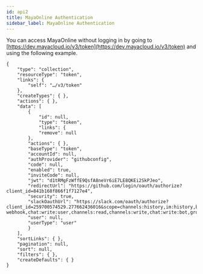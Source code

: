 ```yaml
---
id: api2
title: MayaOnline Authentication
sidebar_label: MayaOnline Authentication
---
```



You can access MayaOnline without logging in by going to [https://dev.mayacloud.io/v3/token](https://dev.mayacloud.io/v3/token) and using the following example.

```
{
	"type": "collection",
	"resourceType": "token",
	"links": {
		"self": "…/v3/token"
	},
	"createTypes": { },
	"actions": { },
	"data": [
	    {
			"id": null,
			"type": "token",
			"links": {
			"remove": null
		},
		"actions": { },
		"baseType": "token",
		"accountId": null,
		"authProvider": "githubconfig",
		"code": null,
		"enabled": true,
		"inviteCode": null,
		"jwt": "d1tRMgFzWffE9QsfA8neVr6iE7LE8QKEi2SkPJeo",
		"redirectUrl": "https://github.com/login/oauth/authorize?client_id=841b168f866f1f7127e4",
		"security": true,
		"slackOauthUrl": "https://slack.com/oauth/authorize?client_id=259700574529.277662436016&scope=channels:history,im:history,bot,commands,incoming-webhook,chat:write:user,channels:read,channels:write,chat:write:bot,groups:read,groups:history,groups:write,im:read,mpim:history,usergroups:read",`
		"user": null,
		"userType": "user"
		}
	],
	"sortLinks": { },
	"pagination": null,
	"sort": null,
	"filters": { },
	"createDefaults": { }
}
```


